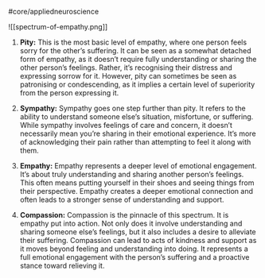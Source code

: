 #core/appliedneuroscience 

![[spectrum-of-empathy.png]]

1. **Pity:** This is the most basic level of empathy, where one person feels sorry for the other’s suffering. It can be seen as a somewhat detached form of empathy, as it doesn’t require fully understanding or sharing the other person’s feelings. Rather, it’s recognising their distress and expressing sorrow for it. However, pity can sometimes be seen as patronising or condescending, as it implies a certain level of superiority from the person expressing it.

2. **Sympathy:** Sympathy goes one step further than pity. It refers to the ability to understand someone else’s situation, misfortune, or suffering. While sympathy involves feelings of care and concern, it doesn’t necessarily mean you’re sharing in their emotional experience. It’s more of acknowledging their pain rather than attempting to feel it along with them.

3. **Empathy:** Empathy represents a deeper level of emotional engagement. It’s about truly understanding and sharing another person’s feelings. This often means putting yourself in their shoes and seeing things from their perspective. Empathy creates a deeper emotional connection and often leads to a stronger sense of understanding and support.

4. **Compassion:** Compassion is the pinnacle of this spectrum. It is empathy put into action. Not only does it involve understanding and sharing someone else’s feelings, but it also includes a desire to alleviate their suffering. Compassion can lead to acts of kindness and support as it moves beyond feeling and understanding into doing. It represents a full emotional engagement with the person’s suffering and a proactive stance toward relieving it.
